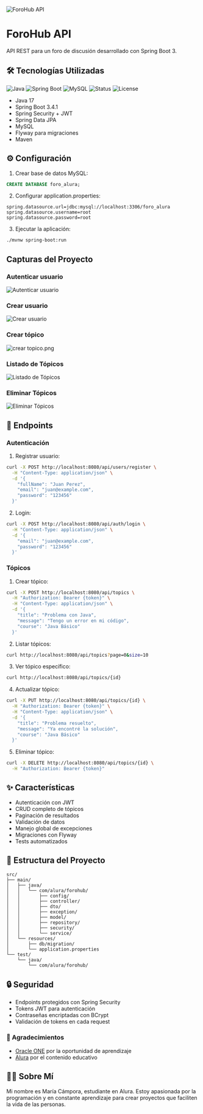 ![ForoHub API](src\main\resources\static\img\logo-foro.png)


# ForoHub API
API REST para un foro de discusión desarrollado con Spring Boot 3.

## 🛠️ Tecnologías Utilizadas

![Java](https://img.shields.io/badge/Java-17-blue)
![Spring Boot](https://img.shields.io/badge/Spring%20Boot-3.4.1-brightgreen)
![MySQL](https://img.shields.io/badge/MySQL-Supported-blue)
![Status](https://img.shields.io/badge/Status-Active-brightgreen)
![License](https://img.shields.io/badge/License-MIT-green)


- Java 17
- Spring Boot 3.4.1
- Spring Security + JWT
- Spring Data JPA
- MySQL
- Flyway para migraciones
- Maven

## ⚙️ Configuración

1. Crear base de datos MySQL:
```sql
CREATE DATABASE foro_alura;
```

2. Configurar application.properties:
```properties
spring.datasource.url=jdbc:mysql://localhost:3306/foro_alura
spring.datasource.username=root
spring.datasource.password=root
```

3. Ejecutar la aplicación:
```bash
./mvnw spring-boot:run
```

## Capturas del Proyecto

### Autenticar usuario
![Autenticar usuario](./src/main/resources/static/img/login.png)

### Crear usuario
![Crear usuario](./src/main/resources/static/img/crear-usuario.png)

### Crear tópico
![crear topico.png](./src/main/resources/static/img/crear-topico.png)

### Listado de Tópicos
![Listado de Tópicos](./src/main/resources/static/img/listar-topico.png)

### Eliminar Tópicos
![Eliminar Tópicos](./src/main/resources/static/img/eliminar-topico.png)

## 📌 Endpoints

### Autenticación

1. Registrar usuario:
```bash
curl -X POST http://localhost:8080/api/users/register \
  -H "Content-Type: application/json" \
  -d '{
    "fullName": "Juan Perez",
    "email": "juan@example.com",
    "password": "123456"
  }'
```

2. Login:
```bash
curl -X POST http://localhost:8080/api/auth/login \
  -H "Content-Type: application/json" \
  -d '{
    "email": "juan@example.com",
    "password": "123456"
  }'
```

### Tópicos

1. Crear tópico:
```bash
curl -X POST http://localhost:8080/api/topics \
  -H "Authorization: Bearer {token}" \
  -H "Content-Type: application/json" \
  -d '{
    "title": "Problema con Java",
    "message": "Tengo un error en mi código",
    "course": "Java Básico"
  }'
```

2. Listar tópicos:
```bash
curl http://localhost:8080/api/topics?page=0&size=10
```

3. Ver tópico específico:
```bash
curl http://localhost:8080/api/topics/{id}
```

4. Actualizar tópico:
```bash
curl -X PUT http://localhost:8080/api/topics/{id} \
  -H "Authorization: Bearer {token}" \
  -H "Content-Type: application/json" \
  -d '{
    "title": "Problema resuelto",
    "message": "Ya encontré la solución",
    "course": "Java Básico"
  }'
```

5. Eliminar tópico:
```bash
curl -X DELETE http://localhost:8080/api/topics/{id} \
  -H "Authorization: Bearer {token}"
```

## ✨ Características

- Autenticación con JWT
- CRUD completo de tópicos
- Paginación de resultados
- Validación de datos
- Manejo global de excepciones
- Migraciones con Flyway
- Tests automatizados

## 📂 Estructura del Proyecto

```
src/
├── main/
│   ├── java/
│   │   └── com/alura/forohub/
│   │       ├── config/
│   │       ├── controller/
│   │       ├── dto/
│   │       ├── exception/
│   │       ├── model/
│   │       ├── repository/
│   │       ├── security/
│   │       └── service/
│   └── resources/
│       ├── db/migration/
│       └── application.properties
└── test/
    └── java/
        └── com/alura/forohub/
```

## 🔒 Seguridad

- Endpoints protegidos con Spring Security
- Tokens JWT para autenticación
- Contraseñas encriptadas con BCrypt
- Validación de tokens en cada request

### 🤝 Agradecimientos

- [Oracle ONE](https://www.oracle.com/br/education/oracle-next-education/) por la oportunidad de aprendizaje
- [Alura](https://www.aluracursos.com/) por el contenido educativo


## 🙋‍♀️ Sobre Mí 

Mi nombre es María Cámpora, estudiante en Alura. Estoy apasionada por la programación y en constante aprendizaje para crear proyectos que faciliten la vida de las personas.